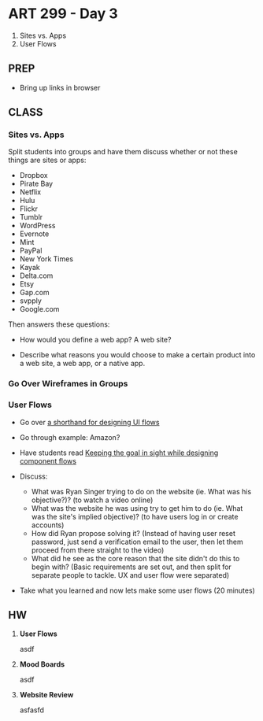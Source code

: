 ART 299 - Day 3
=======================================

1. Sites vs. Apps
2. User Flows




PREP
---------------------------------------
- Bring up links in browser




CLASS
---------------------------------------


### Sites vs. Apps

Split students into groups and have them discuss whether or not these things are sites or apps:

- Dropbox
- Pirate Bay
- Netflix
- Hulu
- Flickr
- Tumblr
- WordPress
- Evernote
- Mint
- PayPal
- New York Times
- Kayak
- Delta.com
- Etsy
- Gap.com
- svpply
- Google.com


Then answers these questions:
- How would you define a web app? A web site?

- Describe what reasons you would choose to make a certain product into a web site, a web app, or a native app.




### Go Over Wireframes in Groups



### User Flows

- Go over [a shorthand for designing UI flows](http://37signals.com/svn/posts/1926-a-shorthand-for-designing-ui-flows)


- Go through example: Amazon?


- Have students read [Keeping the goal in sight while designing component flows](http://feltpresence.com/articles/17-keeping-the-goal-in-sight-while-designing-component-flows)

- Discuss:
	- What was Ryan Singer trying to do on the website (ie. What was his objective?)? (to watch a video online)
	- What was the website he was using try to get him to do (ie. What was the site's implied objective)? (to have users log in or create accounts)
	- How did Ryan propose solving it? (Instead of having user reset password, just send a verification email to the user, then let them proceed from there straight to the video)
	- What did he see as the core reason that the site didn't do this to begin with? (Basic requirements are set out, and then split for separate people to tackle. UX and user flow were separated)


- Take what you learned and now lets make some user flows (20 minutes)





HW
---------------------------------------

1. **User Flows**

	asdf


2. **Mood Boards**

	asdf


3. **Website Review**

	asfasfd